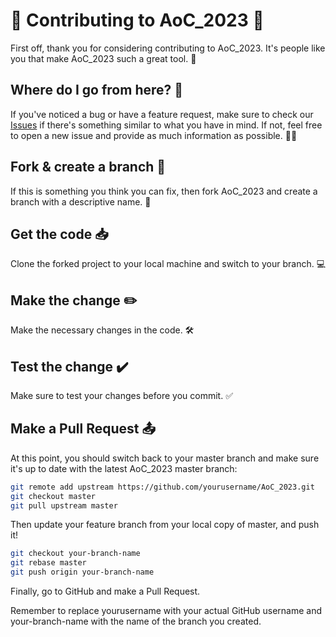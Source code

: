 # 🎄 Contributing to AoC_2023 🎅

First off, thank you for considering contributing to AoC_2023. It's people like you that make AoC_2023 such a great tool. 👏

## Where do I go from here? 🤔

If you've noticed a bug or have a feature request, make sure to check our [Issues](https://github.com/yourusername/AoC_2023/issues) if there's something similar to what you have in mind. If not, feel free to open a new issue and provide as much information as possible. 🐛🚀

## Fork & create a branch 🍴

If this is something you think you can fix, then fork AoC_2023 and create a branch with a descriptive name. 🌿

## Get the code 📥

Clone the forked project to your local machine and switch to your branch. 💻

## Make the change ✏️

Make the necessary changes in the code. 🛠️

## Test the change ✔️

Make sure to test your changes before you commit. ✅

## Make a Pull Request 📤

At this point, you should switch back to your master branch and make sure it's up to date with the latest AoC_2023 master branch:


```bash
git remote add upstream https://github.com/yourusername/AoC_2023.git
git checkout master
git pull upstream master
```

Then update your feature branch from your local copy of master, and push it!

```bash
git checkout your-branch-name
git rebase master
git push origin your-branch-name
```
Finally, go to GitHub and make a Pull Request.

Remember to replace yourusername with your actual GitHub username and your-branch-name with the name of the branch you created.